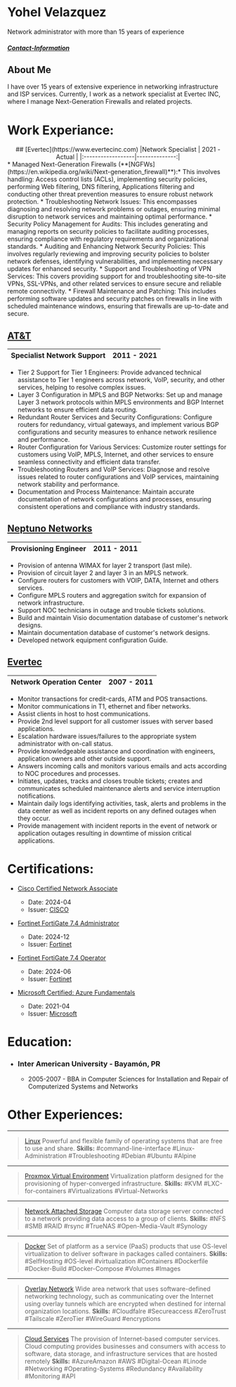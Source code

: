 # Yohel Velazquez

Network administrator with more than 15 years of experience
##### [Contact-Information](Contact.md)

## About Me
I have over 15 years of extensive experience in networking infrastructure and ISP services. Currently, I work as a network specialist at Evertec INC, where I manage Next-Generation Firewalls and related projects.

# Work Experiance:
<div align="center">
## [Evertec](https://www.evertecinc.com)
|Network Specialist | 2021 - Actual |
|:------------------|--------------:|
</div>
* Managed Next-Generation Firewalls (**[NGFWs](https://en.wikipedia.org/wiki/Next-generation_firewall)**):* This involves handling: Access control lists (ACLs), implementing security policies, performing Web filtering, DNS filtering, Applications filtering and conducting other threat prevention measures to ensure robust network protection.
* Troubleshooting Network Issues: This encompasses diagnosing and resolving network problems or outages, ensuring minimal disruption to network services and maintaining optimal performance.
* Security Policy Management for Audits: This includes generating and managing reports on security policies to facilitate auditing processes, ensuring compliance with regulatory requirements and organizational standards.
* Auditing and Enhancing Network Security Policies: This involves regularly reviewing and improving security policies to bolster network defenses, identifying vulnerabilities, and implementing necessary updates for enhanced security.
* Support and Troubleshooting of VPN Services: This covers providing support for and troubleshooting site-to-site VPNs, SSL-VPNs, and other related services to ensure secure and reliable remote connectivity.
* Firewall Maintenance and Patching: This includes performing software updates and security patches on firewalls in line with scheduled maintenance windows, ensuring that firewalls are up-to-date and secure.
   
## [AT&T](https://www.business.att.com/learn/top-voices/one-unifies-its-business-with-an-att-mpls-vpn-solution.html)
| Specialist Network Support | 2011 - 2021 |
| :------------------ |--------------:|
* Tier 2 Support for Tier 1 Engineers: Provide advanced technical assistance to Tier 1 engineers across network, VoIP, security, and other services, helping to resolve complex issues.
* Layer 3 Configuration in MPLS and BGP Networks: Set up and manage Layer 3 network protocols within MPLS environments and BGP Internet networks to ensure efficient data routing.
* Redundant Router Services and Security Configurations: Configure routers for redundancy, virtual gateways, and implement various BGP configurations and security measures to enhance network resilience and performance.
* Router Configuration for Various Services: Customize router settings for customers using VoIP, MPLS, Internet, and other services to ensure seamless connectivity and efficient data transfer.
* Troubleshooting Routers and VoIP Services: Diagnose and resolve issues related to router configurations and VoIP services, maintaining network stability and performance.
* Documentation and Process Maintenance: Maintain accurate documentation of network configurations and processes, ensuring consistent operations and compliance with industry standards.
   
## [Neptuno Networks](https://www.neptunopr.com)
| Provisioning Engineer | 2011 - 2011 |
| :------------------ |--------------:|
* Provision of antenna WIMAX for layer 2 transport (last mile).
* Provision of circuit layer 2 and layer 3 in an MPLS network.
* Configure routers for customers with VOIP, DATA, Internet and others services.
* Configure MPLS routers and aggregation switch for expansion of network infrastructure.
* Support NOC technicians in outage and trouble tickets solutions.
* Build and maintain Visio documentation database of customer's network designs.
* Maintain documentation database of customer's network designs.
* Developed network equipment configuration Guide.

## [Evertec](https://www.evertecinc.com)
| Network Operation Center | 2007 - 2011 |
| :------------------ |--------------:|
* Monitor transactions for credit-cards, ATM and POS transactions.
* Monitor communications in T1, ethernet and fiber networks.
* Assist clients in host to host communications.
* Provide 2nd level support for all customer issues with server based applications.
* Escalation hardware issues/failures to the appropriate system administrator with on-call status.
* Provide knowledgeable assistance and coordination with engineers, application owners and other outside support.
* Answers incoming calls and monitors various emails and acts according to NOC procedures and processes.
* Initiates, updates, tracks and closes trouble tickets; creates and communicates scheduled maintenance alerts and service interruption notifications.
* Maintain daily logs identifying activities, task, alerts and problems in the data center as well as incident reports on any defined outages when they occur.
* Provide management with incident reports in the event of network or application outages resulting in downtime of mission critical applications.

# Certifications:

* [Cisco Certified Network Associate](https://www.credly.com/badges/97cfe41e-2d2a-46fd-88ff-7b3a00390c39)
  * Date: 2024-04
  * Issuer: [CISCO](https://www.cisco.com/site/us/en/learn/training-certifications/certifications/enterprise/ccna/index.html)
    
* [Fortinet FortiGate 7.4 Administrator](https://www.credly.com/badges/4feceb76-1f88-4c8a-8bb5-219bb25ae0b9)
  * Date: 2024-12
  * Issuer: [Fortinet](https://training.fortinet.com/local/staticpage/view.php?page=fcp_network_security)
    
* [Fortinet FortiGate 7.4 Operator](https://www.credly.com/badges/0a7c360f-c325-4165-b33a-2b42f7d8330c)
  * Date: 2024-06
  * Issuer: [Fortinet](https://training.fortinet.com/local/staticpage/view.php?page=library_fortigate-operator)

* [Microsoft Certified: Azure Fundamentals](https://www.credly.com/badges/981914e2-1cc7-432c-b2ff-741e2b1ac295)
  * Date: 2021-04
  * Issuer: [Microsoft]("https://learn.microsoft.com/en-us/credentials/certifications/azure-fundament)

# Education:

* ### Inter American University - Bayamón, PR
  * 2005-2007 - BBA in Computer Sciences for Installation and Repair of Computerized Systems and Networks
        
# Other Experiences:
---
 > [Linux](https://www.linux.org)
  Powerful and flexible family of operating systems that are free to use and share.
  **Skills:**
> #command-line-interface #Linux-Administration #Troubleshooting #Debian #Ubuntu #Alpine
---
 > [Proxmox Virtual Environment](https://www.proxmox.com/en/ "Link about Proxmox Virtual Environment")
  Virtualization platform designed for the provisioning of hyper-converged infrastructure.
  **Skills:**
>  #KVM #LXC-for-containers #Virtualizations #Virtual-Networks
---
 > [Network Attached Storage](https://www.synology.com/)
  Computer data storage server connected to a network providing data access to a group of clients.
  **Skills:**
> #NFS #SMB #RAID #rsync #TrueNAS #Open-Media-Vault #Synology
---
 > [Docker](https://www.docker.com)
  Set of platform as a service (PaaS) products that use OS-level virtualization to deliver software in packages called containers.
  **Skills:**
> #SelfHosting #OS-level #virtualization #Containers #Dockerfile #Docker-Build #Docker-Compose #Volumes #Images
---
 > [Overlay Network](https://en.wikipedia.org/wiki/Overlay_network "Link about Overlay Network")
  Wide area network that uses software-defined networking technology, such as communicating over the Internet using overlay tunnels which are encrypted when destined for internal organization locations.
  **Skills:**
> #Cloudfalre #Secureaccess #ZeroTrust #Tailscale #ZeroTier #WireGuard #encryptions
---
 > [Cloud Services](https://en.wikipedia.org/wiki/Cloud_computing#Service_models)
  The provision of Internet-based computer services. Cloud computing provides businesses and consumers with access to software, data storage, and infrastructure services that are hosted remotely
  **Skills:**
> #AzureAmazon #AWS #Digital-Ocean #Linode #Networking #Operating-Systems #Redundancy #Availability #Monitoring #API
